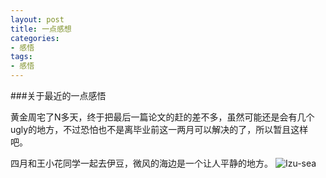```yaml
---
layout: post
title: 一点感想
categories:
- 感悟
tags:
- 感悟
---
```


###关于最近的一点感悟


黄金周宅了N多天，终于把最后一篇论文的赶的差不多，虽然可能还是会有几个ugly的地方，不过恐怕也不是离毕业前这一两月可以解决的了，所以暂且这样吧。

四月和王小花同学一起去伊豆，微风的海边是一个让人平静的地方。
![Izu-sea](https://dl.dropboxusercontent.com/u/51831265/images/201404izu/6608212217492687319.jpg)
